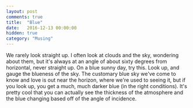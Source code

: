 ```yaml
---
layout: post
comments: true
title:  "Blue"
date:   2016-12-13 00:00:00
hidden: true
category: "Musing"
---
```

We rarely look straight up. I often look at clouds and the sky, wondering about them, but it's always at an angle of about sixty degrees from horizontal, never straight up. On a blue sunny day, try this. Look up, and gauge the blueness of the sky. The customary blue sky we've come to know and love is out near the horizon, where we're used to seeing it, but if you look up, you get a much, much darker blue (in the right conditions). It's pretty cool that you can actually see the thickness of the atmosphere and the blue changing based off of the angle of incidence.
